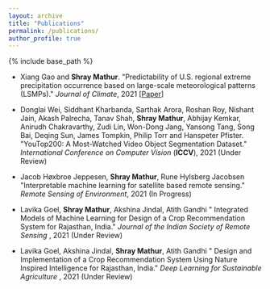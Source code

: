 ```yaml
---
layout: archive
title: "Publications"
permalink: /publications/
author_profile: true
---
```


<!--
You could also find my papers on my [Google Scholar profile](https://scholar.google.com/citations?user=Fn4hBvcAAAAJ&hl=en).
-->

{% include base_path %}

<!--
{% for post in site.publications reversed %}
  {% include archive-single.html %}
{% endfor %}
-->

* Xiang Gao and **Shray Mathur**. "Predictability of U.S. regional extreme precipitation occurrence based on large-scale meteorological patterns (LSMPs)."
*Journal of Climate*, 2021 [[Paper](https://doi.org/10.1175/JCLI-D-21-0137.1)]

* Donglai Wei, Siddhant Kharbanda, Sarthak Arora, Roshan Roy, Nishant Jain, Akash Palrecha, Tanav Shah, **Shray Mathur**, Abhijay Kemkar, Anirudh Chakravarthy, Zudi Lin, Won-Dong Jang, Yansong Tang, Song Bai, Deqing Sun, James Tompkin, Philip Torr and Hanspeter Pfister. "YouTop200: A Most-Watched Video Object Segmentation Dataset."
*International Conference on Computer Vision* (**ICCV**), 2021 (Under Review)

* Jacob Høxbroe Jeppesen, **Shray Mathur**, Rune Hylsberg Jacobsen
"Interpretable machine learning for satellite based remote sensing."
*Remote Sensing of Environment*, 2021 (In Progress)

* Lavika Goel, **Shray Mathur**, Akshina Jindal, Atith Gandhi
"	Integrated Models of Machine Learning for Design of a Crop Recommendation System for Rajasthan, India." *Journal of the Indian Society of Remote Sensing* , 2021 (Under Review)

* Lavika Goel, Akshina Jindal, **Shray Mathur**, Atith Gandhi
"	Design and Implementation of a Crop Recommendation System Using Nature Inspired Intelligence for Rajasthan, India." *Deep Learning for Sustainable Agriculture* , 2021 (Under Review)
